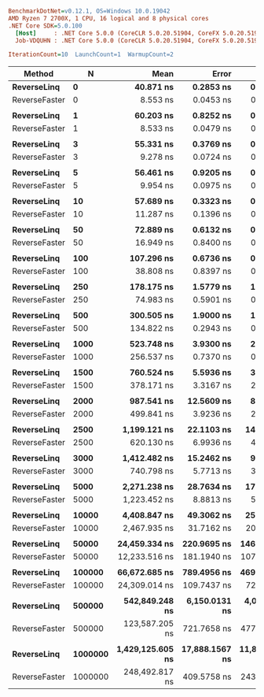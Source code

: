 ``` ini

BenchmarkDotNet=v0.12.1, OS=Windows 10.0.19042
AMD Ryzen 7 2700X, 1 CPU, 16 logical and 8 physical cores
.NET Core SDK=5.0.100
  [Host]     : .NET Core 5.0.0 (CoreCLR 5.0.20.51904, CoreFX 5.0.20.51904), X64 RyuJIT
  Job-VDQUHN : .NET Core 5.0.0 (CoreCLR 5.0.20.51904, CoreFX 5.0.20.51904), X64 RyuJIT

IterationCount=10  LaunchCount=1  WarmupCount=2  

```
|        Method |       N |             Mean |          Error |         StdDev | Ratio |
|-------------- |-------- |-----------------:|---------------:|---------------:|------:|
|   **ReverseLinq** |       **0** |        **40.871 ns** |      **0.2853 ns** |      **0.1887 ns** |  **1.00** |
| ReverseFaster |       0 |         8.553 ns |      0.0453 ns |      0.0270 ns |  0.21 |
|               |         |                  |                |                |       |
|   **ReverseLinq** |       **1** |        **60.203 ns** |      **0.8252 ns** |      **0.5458 ns** |  **1.00** |
| ReverseFaster |       1 |         8.533 ns |      0.0479 ns |      0.0285 ns |  0.14 |
|               |         |                  |                |                |       |
|   **ReverseLinq** |       **3** |        **55.331 ns** |      **0.3769 ns** |      **0.2243 ns** |  **1.00** |
| ReverseFaster |       3 |         9.278 ns |      0.0724 ns |      0.0479 ns |  0.17 |
|               |         |                  |                |                |       |
|   **ReverseLinq** |       **5** |        **56.461 ns** |      **0.9205 ns** |      **0.5477 ns** |  **1.00** |
| ReverseFaster |       5 |         9.954 ns |      0.0975 ns |      0.0645 ns |  0.18 |
|               |         |                  |                |                |       |
|   **ReverseLinq** |      **10** |        **57.689 ns** |      **0.3323 ns** |      **0.2198 ns** |  **1.00** |
| ReverseFaster |      10 |        11.287 ns |      0.1396 ns |      0.0923 ns |  0.20 |
|               |         |                  |                |                |       |
|   **ReverseLinq** |      **50** |        **72.889 ns** |      **0.6132 ns** |      **0.4056 ns** |  **1.00** |
| ReverseFaster |      50 |        16.949 ns |      0.8400 ns |      0.5556 ns |  0.23 |
|               |         |                  |                |                |       |
|   **ReverseLinq** |     **100** |       **107.296 ns** |      **0.6736 ns** |      **0.4456 ns** |  **1.00** |
| ReverseFaster |     100 |        38.808 ns |      0.8397 ns |      0.5554 ns |  0.36 |
|               |         |                  |                |                |       |
|   **ReverseLinq** |     **250** |       **178.175 ns** |      **1.5779 ns** |      **1.0437 ns** |  **1.00** |
| ReverseFaster |     250 |        74.983 ns |      0.5901 ns |      0.3903 ns |  0.42 |
|               |         |                  |                |                |       |
|   **ReverseLinq** |     **500** |       **300.505 ns** |      **1.9000 ns** |      **1.1306 ns** |  **1.00** |
| ReverseFaster |     500 |       134.822 ns |      0.2943 ns |      0.1947 ns |  0.45 |
|               |         |                  |                |                |       |
|   **ReverseLinq** |    **1000** |       **523.748 ns** |      **3.9300 ns** |      **2.3387 ns** |  **1.00** |
| ReverseFaster |    1000 |       256.537 ns |      0.7370 ns |      0.4386 ns |  0.49 |
|               |         |                  |                |                |       |
|   **ReverseLinq** |    **1500** |       **760.524 ns** |      **5.5936 ns** |      **3.6998 ns** |  **1.00** |
| ReverseFaster |    1500 |       378.171 ns |      3.3167 ns |      2.1938 ns |  0.50 |
|               |         |                  |                |                |       |
|   **ReverseLinq** |    **2000** |       **987.541 ns** |     **12.5609 ns** |      **8.3082 ns** |  **1.00** |
| ReverseFaster |    2000 |       499.841 ns |      3.9236 ns |      2.5952 ns |  0.51 |
|               |         |                  |                |                |       |
|   **ReverseLinq** |    **2500** |     **1,199.121 ns** |     **22.1103 ns** |     **14.6246 ns** |  **1.00** |
| ReverseFaster |    2500 |       620.130 ns |      6.9936 ns |      4.6258 ns |  0.52 |
|               |         |                  |                |                |       |
|   **ReverseLinq** |    **3000** |     **1,412.482 ns** |     **15.2462 ns** |      **9.0728 ns** |  **1.00** |
| ReverseFaster |    3000 |       740.798 ns |      5.7713 ns |      3.8173 ns |  0.52 |
|               |         |                  |                |                |       |
|   **ReverseLinq** |    **5000** |     **2,271.238 ns** |     **28.7634 ns** |     **17.1166 ns** |  **1.00** |
| ReverseFaster |    5000 |     1,223.452 ns |      8.8813 ns |      5.8744 ns |  0.54 |
|               |         |                  |                |                |       |
|   **ReverseLinq** |   **10000** |     **4,408.847 ns** |     **49.3062 ns** |     **25.7881 ns** |  **1.00** |
| ReverseFaster |   10000 |     2,467.935 ns |     31.7162 ns |     20.9783 ns |  0.56 |
|               |         |                  |                |                |       |
|   **ReverseLinq** |   **50000** |    **24,459.334 ns** |    **220.9695 ns** |    **146.1576 ns** |  **1.00** |
| ReverseFaster |   50000 |    12,233.516 ns |    181.1940 ns |    107.8256 ns |  0.50 |
|               |         |                  |                |                |       |
|   **ReverseLinq** |  **100000** |    **66,672.685 ns** |    **789.4956 ns** |    **469.8162 ns** |  **1.00** |
| ReverseFaster |  100000 |    24,309.014 ns |    109.7437 ns |     72.5887 ns |  0.36 |
|               |         |                  |                |                |       |
|   **ReverseLinq** |  **500000** |   **542,849.248 ns** |  **6,150.0131 ns** |  **4,067.8529 ns** |  **1.00** |
| ReverseFaster |  500000 |   123,587.205 ns |    721.7658 ns |    477.4034 ns |  0.23 |
|               |         |                  |                |                |       |
|   **ReverseLinq** | **1000000** | **1,429,125.605 ns** | **17,888.1567 ns** | **11,831.9081 ns** |  **1.00** |
| ReverseFaster | 1000000 |   248,492.817 ns |    409.5758 ns |    243.7320 ns |  0.17 |
